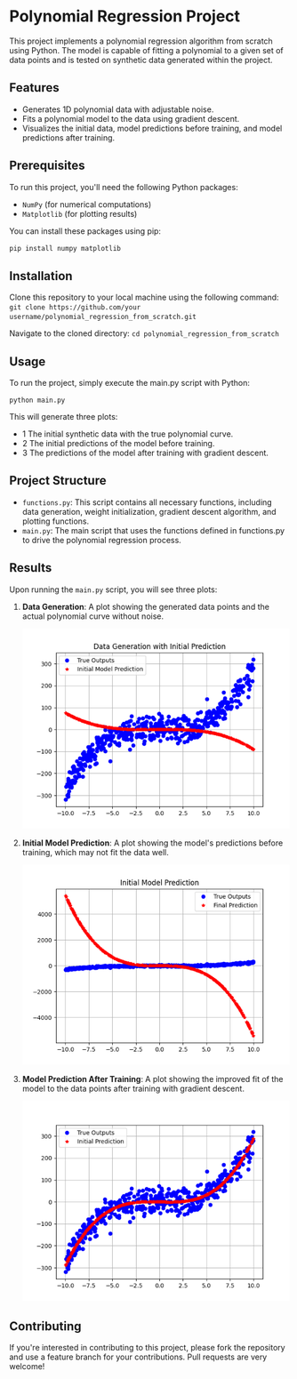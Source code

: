 # Polynomial Regression Project

This project implements a polynomial regression algorithm from scratch using Python. The model is capable of fitting a polynomial to a given set of data points and is tested on synthetic data generated within the project.

## Features

- Generates 1D polynomial data with adjustable noise.
- Fits a polynomial model to the data using gradient descent.
- Visualizes the initial data, model predictions before training, and model predictions after training.

## Prerequisites

To run this project, you'll need the following Python packages:
- `NumPy` (for numerical computations)
- `Matplotlib` (for plotting results)

You can install these packages using pip:

```bash
pip install numpy matplotlib
```
## Installation
Clone this repository to your local machine using the following command:
`git clone https://github.com/your username/polynomial_regression_from_scratch.git`

Navigate to the cloned directory: `cd polynomial_regression_from_scratch`

## Usage
To run the project, simply execute the main.py script with Python: 
```
python main.py
```

This will generate three plots:
* 1 The initial synthetic data with the true polynomial curve.
* 2 The initial predictions of the model before training.
* 3 The predictions of the model after training with gradient descent.

## Project Structure

* `functions.py`: This script contains all necessary functions, including data generation, weight initialization, gradient descent algorithm, and plotting functions.
* `main.py`: The main script that uses the functions defined in functions.py to drive the polynomial regression process.


## Results

Upon running the `main.py` script, you will see three plots:

1. **Data Generation**: A plot showing the generated data points and the actual polynomial curve without noise.

   ![Data Generation](images/data_generation_plot.png)

2. **Initial Model Prediction**: A plot showing the model's predictions before training, which may not fit the data well.

   ![Initial Model Prediction](images/initial_model_prediction_plot.png)

3. **Model Prediction After Training**: A plot showing the improved fit of the model to the data points after training with gradient descent.

   ![Model Prediction After Training](images/model_prediction_after_training_plot.png)


## Contributing

If you're interested in contributing to this project, please fork the repository and use a feature branch for your contributions. Pull requests are very welcome!

